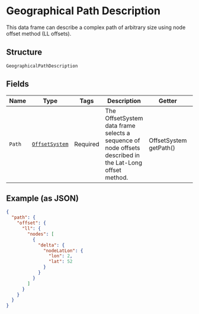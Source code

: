 
# Geographical Path Description

This data frame can describe a complex path of arbitrary size using node offset method (LL offsets).

## Structure

`GeographicalPathDescription`

## Fields

| Name | Type | Tags | Description | Getter | Setter |
|  --- | --- | --- | --- | --- | --- |
| `Path` | [`OffsetSystem`](../../doc/models/offset-system.md) | Required | The OffsetSystem data frame selects a sequence of node offsets described in the Lat-Long offset method. | OffsetSystem getPath() | setPath(OffsetSystem path) |

## Example (as JSON)

```json
{
  "path": {
    "offset": {
      "ll": {
        "nodes": [
          {
            "delta": {
              "nodeLatLon": {
                "lon": 2,
                "lat": 52
              }
            }
          }
        ]
      }
    }
  }
}
```

